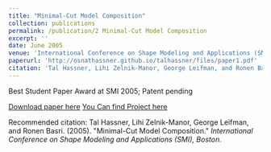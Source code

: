 ```yaml
---
title: "Minimal-Cut Model Composition"
collection: publications
permalink: /publication/2 Minimal-Cut Model Composition
excerpt: ''
date: June 2005
venue: 'International Conference on Shape Modeling and Applications (SMI), Boston'
paperurl: 'http://osnathassner.github.io/talhassner/files/paper1.pdf'
citation: 'Tal Hassner, Lihi Zelnik-Manor, George Leifman, and Ronen Basri. (2005). &quot;Minimal-Cut Model Composition.&quot; <i>International Conference on Shape Modeling and Applications (SMI), Boston</i>.'
---
```

Best Student Paper Award at SMI 2005; Patent pending

[Download paper here](http://www.wisdom.weizmann.ac.il/~vision/MCMC/SMI05_MinCutModelComposition.pdf)
[You Can find Project here](http://www.wisdom.weizmann.ac.il/~vision/MCMC/)

Recommended citation: Tal Hassner, Lihi Zelnik-Manor, George Leifman, and Ronen Basri. (2005). "Minimal-Cut Model Composition." <i>International Conference on Shape Modeling and Applications (SMI), Boston</i>.
